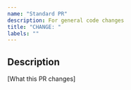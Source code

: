 ```yaml
---
name: "Standard PR"
description: For general code changes
title: "CHANGE: "
labels: ""
---
```


## Description

[What this PR changes]
